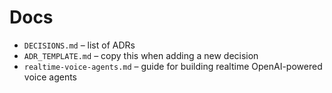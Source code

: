 # Docs

- `DECISIONS.md` – list of ADRs
- `ADR_TEMPLATE.md` – copy this when adding a new decision
- `realtime-voice-agents.md` – guide for building realtime OpenAI-powered voice agents
